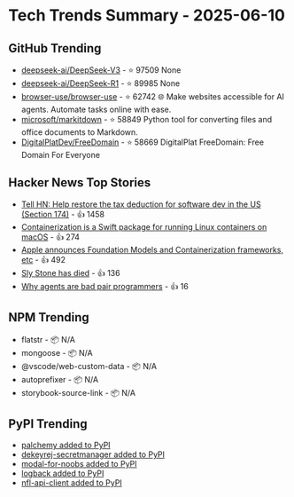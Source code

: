 # Tech Trends Summary - 2025-06-10

## GitHub Trending
- [deepseek-ai/DeepSeek-V3](https://github.com/deepseek-ai/DeepSeek-V3) - ⭐ 97509
  None
- [deepseek-ai/DeepSeek-R1](https://github.com/deepseek-ai/DeepSeek-R1) - ⭐ 89985
  None
- [browser-use/browser-use](https://github.com/browser-use/browser-use) - ⭐ 62742
  🌐 Make websites accessible for AI agents. Automate tasks online with ease.
- [microsoft/markitdown](https://github.com/microsoft/markitdown) - ⭐ 58849
  Python tool for converting files and office documents to Markdown.
- [DigitalPlatDev/FreeDomain](https://github.com/DigitalPlatDev/FreeDomain) - ⭐ 58669
  DigitalPlat FreeDomain: Free Domain For Everyone

## Hacker News Top Stories
- [Tell HN: Help restore the tax deduction for software dev in the US (Section 174)](https://news.ycombinator.com/item?id=44226145) - 👍 1458
- [Containerization is a Swift package for running Linux containers on macOS](https://github.com/apple/containerization) - 👍 274
- [Apple announces Foundation Models and Containerization frameworks, etc](https://www.apple.com/newsroom/2025/06/apple-supercharges-its-tools-and-technologies-for-developers/) - 👍 492
- [Sly Stone has died](https://abcnews.go.com/US/sly-stone-pioneering-leader-funk-band-sly-family/story?id=122666345) - 👍 136
- [Why agents are bad pair programmers](https://justin.searls.co/posts/why-agents-are-bad-pair-programmers/) - 👍 16

## NPM Trending
- flatstr - 📦 N/A
- mongoose - 📦 N/A
- @vscode/web-custom-data - 📦 N/A
- autoprefixer - 📦 N/A
- storybook-source-link - 📦 N/A

## PyPI Trending
- [palchemy added to PyPI](https://pypi.org/project/palchemy/)
- [dekeyrej-secretmanager added to PyPI](https://pypi.org/project/dekeyrej-secretmanager/)
- [modal-for-noobs added to PyPI](https://pypi.org/project/modal-for-noobs/)
- [logback added to PyPI](https://pypi.org/project/logback/)
- [nfl-api-client added to PyPI](https://pypi.org/project/nfl-api-client/)
